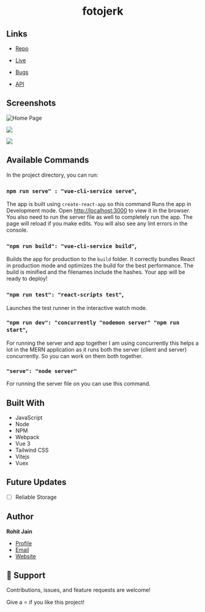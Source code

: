 <h1 align="center">fotojerk</h1>

<p align="center"><project-description></p>

## Links

- [Repo](https://github.com/Bhringraj/fotojerk "fotojerk Repo")

- [Live](<Homepage url> "Live View")

- [Bugs](https://github.com/Bhringraj/fotojerk/issues "Issues Page")

- [API](https://fotojerk.herokuapp.com/ "API")

## Screenshots

![Home Page](/screenshots/1.png "Home Page")

![](/screenshots/2.png)

![](/screenshots/3.png)

## Available Commands

In the project directory, you can run:

### `npm run serve" : "vue-cli-service serve"`,

The app is built using `create-react-app` so this command Runs the app in Development mode. Open [http://localhost:3000](http://localhost:3000) to view it in the browser. You also need to run the server file as well to completely run the app. The page will reload if you make edits.
You will also see any lint errors in the console.

### `"npm run build": "vue-cli-service build"`,

Builds the app for production to the `build` folder. It correctly bundles React in production mode and optimizes the build for the best performance. The build is minified and the filenames include the hashes. Your app will be ready to deploy!

### `"npm run test": "react-scripts test"`,

Launches the test runner in the interactive watch mode.

### `"npm run dev": "concurrently "nodemon server" "npm run start"`,

For running the server and app together I am using concurrently this helps a lot in the MERN application as it runs both the server (client and server) concurrently. So you can work on them both together.

### `"serve": "node server"`

For running the server file on you can use this command.

## Built With

- JavaScript
- Node
- NPM
- Webpack
- Vue 3
- Tailwind CSS
- Vitejs
- Vuex

## Future Updates

- [ ] Reliable Storage

## Author

**Rohit Jain**

- [Profile](https://github.com/Bhringraj "Bhringraj")
- [Email](mailto:oluwashinaodumosu@gmail.com?subject=Hi "Hi!")
- [Website]( "Welcome")

## 🤝 Support

Contributions, issues, and feature requests are welcome!

Give a ⭐️ if you like this project!